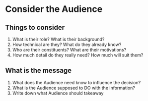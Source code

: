 # Consider the Audience

## Things to consider

1. What is their role? What is their background?
2. How technical are they? What do they already know?
3. Who are their constituents? What are their motivations?
4. How much detail do they really need? How much will suit them?

## What is the message

1. What does the Audience need know to influence the decision?
2. What is the Audience supposed to DO with the information?
3. Write down what Audience should takeaway
